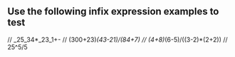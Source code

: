 ## Use the following infix expression examples to test

//    _25_34*_23_1+-
//    (300+23)*(43-21)/(84+7)
//     (4+8)*(6-5)/((3-2)*(2+2))
//    25^5/5